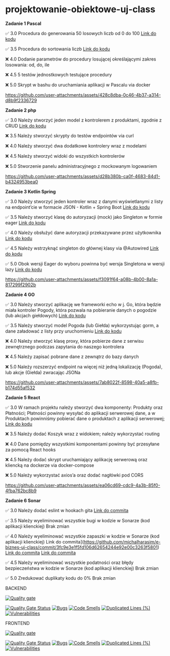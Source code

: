 # projektowanie-obiektowe-uj-class

**Zadanie 1 Pascal**

✅ 3.0 Procedura do generowania 50 losowych liczb od 0 do 100 [Link do kodu](https://github.com/michalharasim/projektowanie-obiektowe-uj-class/blob/main/zad1/zad1.pas)

✅ 3.5 Procedura do sortowania liczb [Link do kodu](https://github.com/michalharasim/projektowanie-obiektowe-uj-class/blob/main/zad1/zad1.pas)

❌ 4.0 Dodanie parametrów do procedury losującej określającymi zakres
losowania: od, do, ile

❌ 4.5 5 testów jednostkowych testujące procedury

❌ 5.0 Skrypt w bashu do uruchamiania aplikacji w Pascalu via docker

https://github.com/user-attachments/assets/428c8dba-0c46-4b37-a314-d8b9f2336729


**Zadanie 2 php**

✅ 3.0 Należy stworzyć jeden model z kontrolerem z produktami, zgodnie z
CRUD [Link do kodu]([https://github.com/michalharasim/projektowanie-obiektowe-uj-class/blob/main/zad1/zad1.pas](https://github.com/michalharasim/projektowanie-obiektowe-uj-class/tree/main/zad2/src))

❌ 3.5 Należy stworzyć skrypty do testów endpointów via curl

❌ 4.0 Należy stworzyć dwa dodatkowe kontrolery wraz z modelami

❌ 4.5 Należy stworzyć widoki do wszystkich kontrolerów

❌ 5.0 Stworzenie panelu administracyjnego z mockowanym logowaniem

https://github.com/user-attachments/assets/d28b380b-ca0f-4683-84d1-b4324953bea0

**Zadanie 3 Kotlin Spring**

✅ 3.0 Należy stworzyć jeden kontroler wraz z danymi wyświetlanymi z
listy na endpoint’cie w formacie JSON - Kotlin + Spring Boot [Link do kodu](https://github.com/michalharasim/projektowanie-obiektowe-uj-class/blob/main/zad3/src/main/kotlin/dev/michalharasim/zad3/controllers/AuthController.kt)

✅ 3.5 Należy stworzyć klasę do autoryzacji (mock) jako Singleton w
formie eager [Link do kodu](https://github.com/michalharasim/projektowanie-obiektowe-uj-class/blob/main/zad3/src/main/kotlin/dev/michalharasim/zad3/services/AuthServiceEager.kt)

✅ 4.0 Należy obsłużyć dane autoryzacji przekazywane przez użytkownika [Link do kodu](https://github.com/michalharasim/projektowanie-obiektowe-uj-class/blob/main/zad3/src/main/kotlin/dev/michalharasim/zad3/controllers/AuthController.kt)

✅ 4.5 Należy wstrzyknąć singleton do głównej klasy via @Autowired [Link do kodu](https://github.com/michalharasim/projektowanie-obiektowe-uj-class/blob/main/zad3/src/main/kotlin/dev/michalharasim/zad3/controllers/AuthController.kt)

✅ 5.0 Obok wersji Eager do wyboru powinna być wersja Singletona w wersji lazy [Link do kodu](https://github.com/michalharasim/projektowanie-obiektowe-uj-class/blob/main/zad3/src/main/kotlin/dev/michalharasim/zad3/services/AuthServiceLazy.kt)

https://github.com/user-attachments/assets/f3091f64-a08b-4b00-8a1a-817299f2902b


**Zadanie 4 GO**

✅ 3.0 Należy stworzyć aplikację we frameworki echo w j. Go, która będzie
miała kontroler Pogody, która pozwala na pobieranie danych o pogodzie
(lub akcjach giełdowych) [Link do kodu](https://github.com/michalharasim/projektowanie-obiektowe-uj-class/blob/main/zad4/controllers/stockController.go)

✅ 3.5 Należy stworzyć model Pogoda (lub Giełda) wykorzystując gorm, a
dane załadować z listy przy uruchomieniu [Link do kodu](https://github.com/michalharasim/projektowanie-obiektowe-uj-class/blob/main/zad4/models/stock.go)

❌ 4.0 Należy stworzyć klasę proxy, która pobierze dane z serwisu
zewnętrznego podczas zapytania do naszego kontrolera

❌ 4.5 Należy zapisać pobrane dane z zewnątrz do bazy danych

❌ 5.0 Należy rozszerzyć endpoint na więcej niż jedną lokalizację
(Pogoda), lub akcje (Giełda) zwracając JSONa

https://github.com/user-attachments/assets/7ab8022f-8598-40a5-a8fb-b174d55af532

**Zadanie 5 React**

✅ 3.0 W ramach projektu należy stworzyć dwa komponenty: Produkty oraz
Płatności; Płatności powinny wysyłać do aplikacji serwerowej dane, a w
Produktach powinniśmy pobierać dane o produktach z aplikacji
serwerowej; [Link do kodu](https://github.com/michalharasim/projektowanie-obiektowe-uj-class/tree/main/zad5)

❌ 3.5 Należy dodać Koszyk wraz z widokiem; należy wykorzystać routing

❌ 4.0 Dane pomiędzy wszystkimi komponentami powinny być przesyłane za
pomocą React hooks

❌ 4.5 Należy dodać skrypt uruchamiający aplikację serwerową oraz
kliencką na dockerze via docker-compose

❌ 5.0 Należy wykorzystać axios’a oraz dodać nagłówki pod CORS


https://github.com/user-attachments/assets/ea06cd69-cdc9-4a3b-85f0-4fba762bc8b9


**Zadanie 6 Sonar**

✅ 3.0 Należy dodać eslint w hookach gita [Link do commita](https://github.com/michalharasim/e-biznes-uj-class/blob/main/zad6/pre-commit)

✅ 3.5 Należy wyeliminować wszystkie bugi w kodzie w Sonarze (kod
aplikacji klienckiej) Brak zmian

✅ 4.0 Należy wyeliminować wszystkie zapaszki w kodzie w Sonarze (kod
aplikacji klienckiej) Link do commita](https://github.com/michalharasim/e-biznes-uj-class/commit/3fc9e3e1f5fd106d62654244e92e00c3263f5801)
[Link do commita](https://github.com/michalharasim/e-biznes-uj-class/commit/a313b1f254a1ca528ac7971fee1324923d2f8766)
[Link do commita](https://github.com/michalharasim/e-biznes-uj-class/commit/70f35c206cd8d6cb1a21cbc38a82aabbec534e3c)

✅ 4.5 Należy wyeliminować wszystkie podatności oraz błędy bezpieczeństwa
w kodzie w Sonarze (kod aplikacji klienckiej) Brak zmian

✅ 5.0 Zredukować duplikaty kodu do 0% Brak zmian

BACKEND

[![Quality gate](https://sonarcloud.io/api/project_badges/quality_gate?project=ebiznes_backend)](https://sonarcloud.io/summary/new_code?id=ebiznes_backend)

[![Quality Gate Status](https://sonarcloud.io/api/project_badges/measure?project=ebiznes_backend&metric=alert_status)](https://sonarcloud.io/summary/new_code?id=ebiznes_backend)
[![Bugs](https://sonarcloud.io/api/project_badges/measure?project=ebiznes_backend&metric=bugs)](https://sonarcloud.io/summary/new_code?id=ebiznes_backend)
[![Code Smells](https://sonarcloud.io/api/project_badges/measure?project=ebiznes_backend&metric=code_smells)](https://sonarcloud.io/summary/new_code?id=ebiznes_backend)
[![Duplicated Lines (%)](https://sonarcloud.io/api/project_badges/measure?project=ebiznes_backend&metric=duplicated_lines_density)](https://sonarcloud.io/summary/new_code?id=ebiznes_backend)
[![Vulnerabilities](https://sonarcloud.io/api/project_badges/measure?project=ebiznes_backend&metric=vulnerabilities)](https://sonarcloud.io/summary/new_code?id=ebiznes_backend)

FRONTEND

[![Quality gate](https://sonarcloud.io/api/project_badges/quality_gate?project=ebiznes_frontend)](https://sonarcloud.io/summary/new_code?id=ebiznes_frontend)

[![Quality Gate Status](https://sonarcloud.io/api/project_badges/measure?project=ebiznes_frontend&metric=alert_status)](https://sonarcloud.io/summary/new_code?id=ebiznes_frontend)
[![Bugs](https://sonarcloud.io/api/project_badges/measure?project=ebiznes_frontend&metric=bugs)](https://sonarcloud.io/summary/new_code?id=ebiznes_frontend)
[![Code Smells](https://sonarcloud.io/api/project_badges/measure?project=ebiznes_frontend&metric=code_smells)](https://sonarcloud.io/summary/new_code?id=ebiznes_frontend)
[![Duplicated Lines (%)](https://sonarcloud.io/api/project_badges/measure?project=ebiznes_frontend&metric=duplicated_lines_density)](https://sonarcloud.io/summary/new_code?id=ebiznes_frontend)
[![Vulnerabilities](https://sonarcloud.io/api/project_badges/measure?project=ebiznes_frontend&metric=vulnerabilities)](https://sonarcloud.io/summary/new_code?id=ebiznes_frontend)



